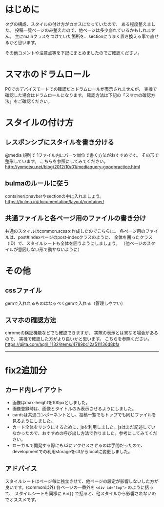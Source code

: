 # はじめに
タグの構成、スタイルの付け方がカオスになっていたので、
ある程度整えました。
投稿一覧ページのみ整えたので、他ページは多少崩れているかもしれません。
主にmainクラスをつけていた箇所を、sectionにうまく置き換える事で直せるかと思います。

その他コメントや注意点等を下記にまとめましたのでご確認ください。

# スマホのドラムロール
PCでのデバイスモードでの確認だとドラムロールが表示されませんが、
実機で確認した場合はドラムロールになります。
確認方法は下記の「スマホの確認方法」をご確認ください。

# スタイルの付け方
## レスポンシブにスタイルを書き分ける
@media 規則で 1ファイル内にパーツ単位で書く方法がおすすめです。
その形で整形しています。
こちらを参照にしてみてください。
http://yomotsu.net/blog/2012/10/01/mediaquery-goodpractice.html

## bulmaのルールに従う
containerはnavberやsectionの中に入れましょう。
https://bulma.io/documentation/layout/container/

## 共通ファイルと各ページ用のファイルの書き分け
共通のスタイルはcommon.scssを作成したのでこちらに。
各ページ用のファイルは、post#indexページのpost-indexクラスのように、
全体を囲ったクラス（ID）で、スタイルシートも全体を囲うようにしましょう。
（他ページのスタイルが意図しない形で動かないように）

# その他
## cssファイル
gemで入れれるものはなるべくgemで入れる（管理しやすい）

## スマホの確認方法
chromeの検証機能などでも確認できますが、
実際の表示とは異なる場合があるので、
実機で確認した方がより良いかと思います。
こちらを参照ください。
https://qiita.com/aqril_1132/items/4789bc12a511136d8bfa


---
# fix2追加分
## カード内レイアウト
- 画像はmax-heightを100pxとしました。
- 画像登録時は、画像とタイトルのみ表示させるようにしました。
- cardsは共通コンポーネントとし、投稿一覧でもトップでも同じファイルを見るようにしました。
- カード全体をリンクにするために、jsを利用しました。jsはまだ記述していなかったので、おすすめの呼び出し方法で作りました。参考にしてみてください。
- ローカルで開発する際にもs3にアクセスさせるのは手間だったので、developmentでの利用storageをs3からlocalに変更しました。

## アドバイス
スタイルシートはページ毎に独立させて、他ページの設定が影響しないした方が良いです。(common以外)
各ページの一番外を `<div id="top">` のように括って、
スタイルシートも同様に `#id{}` で括ると、他スタイルから影響されないのでオススメです。
